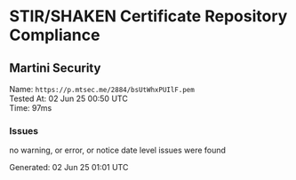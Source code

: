 # STIR/SHAKEN Certificate Repository Compliance

## Martini Security

Name: `https://p.mtsec.me/2884/bsUtWhxPUIlF.pem`\
Tested At: 02 Jun 25 00:50 UTC\
Time: 97ms

### Issues

no warning, or error, or notice date level issues were found

Generated: 02 Jun 25 01:01 UTC